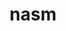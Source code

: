 ---
title: "nasm"
layout: cache
categories: [package, develop-2023-11-05]
meta: {"versions": ["2.15.05"], "compilers": ["apple-clang@=15.0.0", "gcc@=11.1.0", "gcc@=11.3.0", "gcc@=11.4.0", "gcc@=7.3.1", "gcc@=7.5.0", "gcc@=9.4.0", "oneapi@=2023.2.0"], "oss": ["amzn2", "ubuntu18.04", "ubuntu20.04", "ubuntu22.04", "ventura"], "platforms": ["darwin", "linux"], "targets": ["aarch64", "neoverse_n1", "neoverse_v1", "ppc64le", "x86_64_v3"], "stacks": ["aws-isc", "aws-isc-aarch64", "data-vis-sdk", "e4s", "e4s-neoverse_v1", "e4s-oneapi", "e4s-power", "e4s-rocm-external", "ml-darwin-aarch64-mps", "ml-linux-x86_64-cpu", "ml-linux-x86_64-cuda", "ml-linux-x86_64-rocm", "radiuss", "root"], "num_specs": 11, "num_specs_by_stack": {"root": 11, "ml-darwin-aarch64-mps": 1, "aws-isc-aarch64": 2, "aws-isc": 1, "radiuss": 1, "e4s-neoverse_v1": 1, "e4s-power": 1, "data-vis-sdk": 1, "e4s": 1, "e4s-rocm-external": 1, "e4s-oneapi": 1, "ml-linux-x86_64-cpu": 1, "ml-linux-x86_64-cuda": 1, "ml-linux-x86_64-rocm": 1}}
spec_details: [{"hash": "lnlyd2rv4vjwso5ben7rr2x6nhtfmrkw", "compiler": "apple-clang@=15.0.0", "versions": ["2.15.05"], "os": "ventura", "platform": "darwin", "target": "aarch64", "variants": ["build_system=autotools"], "stacks": ["root", "ml-darwin-aarch64-mps"], "size": "-", "tarball": "https://binaries.spack.io/develop-2023-11-05/build_cache/darwin-ventura-aarch64/apple-clang-15.0.0/nasm-2.15.05/darwin-ventura-aarch64-apple-clang-15.0.0-nasm-2.15.05-lnlyd2rv4vjwso5ben7rr2x6nhtfmrkw.spack"}, {"hash": "i3qotqi2xkmexnvxij76oc6or5qr57xk", "compiler": "gcc@=7.3.1", "versions": ["2.15.05"], "os": "amzn2", "platform": "linux", "target": "aarch64", "variants": ["build_system=autotools"], "stacks": ["root", "aws-isc-aarch64"], "size": "-", "tarball": "https://binaries.spack.io/develop-2023-11-05/build_cache/linux-amzn2-aarch64/gcc-7.3.1/nasm-2.15.05/linux-amzn2-aarch64-gcc-7.3.1-nasm-2.15.05-i3qotqi2xkmexnvxij76oc6or5qr57xk.spack"}, {"hash": "mthdgv2w57cu2mp46ie3nc5gztdfhwo6", "compiler": "gcc@=7.3.1", "versions": ["2.15.05"], "os": "amzn2", "platform": "linux", "target": "neoverse_n1", "variants": ["build_system=autotools"], "stacks": ["root", "aws-isc-aarch64"], "size": "-", "tarball": "https://binaries.spack.io/develop-2023-11-05/build_cache/linux-amzn2-neoverse_n1/gcc-7.3.1/nasm-2.15.05/linux-amzn2-neoverse_n1-gcc-7.3.1-nasm-2.15.05-mthdgv2w57cu2mp46ie3nc5gztdfhwo6.spack"}, {"hash": "5s7ljregheorxm4bq6juccsqt2vkrnda", "compiler": "gcc@=7.3.1", "versions": ["2.15.05"], "os": "amzn2", "platform": "linux", "target": "x86_64_v3", "variants": ["build_system=autotools"], "stacks": ["root", "aws-isc"], "size": "-", "tarball": "https://binaries.spack.io/develop-2023-11-05/build_cache/linux-amzn2-x86_64_v3/gcc-7.3.1/nasm-2.15.05/linux-amzn2-x86_64_v3-gcc-7.3.1-nasm-2.15.05-5s7ljregheorxm4bq6juccsqt2vkrnda.spack"}, {"hash": "ia5bs6w4kbiwfp7jzbnw43c34voofb7m", "compiler": "gcc@=7.5.0", "versions": ["2.15.05"], "os": "ubuntu18.04", "platform": "linux", "target": "x86_64_v3", "variants": ["build_system=autotools"], "stacks": ["root", "radiuss"], "size": "-", "tarball": "https://binaries.spack.io/develop-2023-11-05/build_cache/linux-ubuntu18.04-x86_64_v3/gcc-7.5.0/nasm-2.15.05/linux-ubuntu18.04-x86_64_v3-gcc-7.5.0-nasm-2.15.05-ia5bs6w4kbiwfp7jzbnw43c34voofb7m.spack"}, {"hash": "qrf6etey5bl4bosrct6sfpukqp2iswpw", "compiler": "gcc@=11.4.0", "versions": ["2.15.05"], "os": "ubuntu20.04", "platform": "linux", "target": "neoverse_v1", "variants": ["build_system=autotools"], "stacks": ["root", "e4s-neoverse_v1"], "size": "-", "tarball": "https://binaries.spack.io/develop-2023-11-05/build_cache/linux-ubuntu20.04-neoverse_v1/gcc-11.4.0/nasm-2.15.05/linux-ubuntu20.04-neoverse_v1-gcc-11.4.0-nasm-2.15.05-qrf6etey5bl4bosrct6sfpukqp2iswpw.spack"}, {"hash": "yrxtmmrhhhaseaqkq3lprmviwx3wziqr", "compiler": "gcc@=9.4.0", "versions": ["2.15.05"], "os": "ubuntu20.04", "platform": "linux", "target": "ppc64le", "variants": ["build_system=autotools"], "stacks": ["root", "e4s-power"], "size": "-", "tarball": "https://binaries.spack.io/develop-2023-11-05/build_cache/linux-ubuntu20.04-ppc64le/gcc-9.4.0/nasm-2.15.05/linux-ubuntu20.04-ppc64le-gcc-9.4.0-nasm-2.15.05-yrxtmmrhhhaseaqkq3lprmviwx3wziqr.spack"}, {"hash": "nbpmpisbfjkjibi3payx3bgphmmansga", "compiler": "gcc@=11.1.0", "versions": ["2.15.05"], "os": "ubuntu20.04", "platform": "linux", "target": "x86_64_v3", "variants": ["build_system=autotools"], "stacks": ["root", "data-vis-sdk"], "size": "-", "tarball": "https://binaries.spack.io/develop-2023-11-05/build_cache/linux-ubuntu20.04-x86_64_v3/gcc-11.1.0/nasm-2.15.05/linux-ubuntu20.04-x86_64_v3-gcc-11.1.0-nasm-2.15.05-nbpmpisbfjkjibi3payx3bgphmmansga.spack"}, {"hash": "ulg3ma6nvorwonmoyttoltjammovdwoi", "compiler": "gcc@=11.4.0", "versions": ["2.15.05"], "os": "ubuntu20.04", "platform": "linux", "target": "x86_64_v3", "variants": ["build_system=autotools"], "stacks": ["root", "e4s", "e4s-rocm-external"], "size": "-", "tarball": "https://binaries.spack.io/develop-2023-11-05/build_cache/linux-ubuntu20.04-x86_64_v3/gcc-11.4.0/nasm-2.15.05/linux-ubuntu20.04-x86_64_v3-gcc-11.4.0-nasm-2.15.05-ulg3ma6nvorwonmoyttoltjammovdwoi.spack"}, {"hash": "iuxrd6d72rzcyprqlsuaucb7kva2jwff", "compiler": "oneapi@=2023.2.0", "versions": ["2.15.05"], "os": "ubuntu20.04", "platform": "linux", "target": "x86_64_v3", "variants": ["build_system=autotools"], "stacks": ["root", "e4s-oneapi"], "size": "-", "tarball": "https://binaries.spack.io/develop-2023-11-05/build_cache/linux-ubuntu20.04-x86_64_v3/oneapi-2023.2.0/nasm-2.15.05/linux-ubuntu20.04-x86_64_v3-oneapi-2023.2.0-nasm-2.15.05-iuxrd6d72rzcyprqlsuaucb7kva2jwff.spack"}, {"hash": "spbkhtyruce5nskyst4nq4g65j4lkagu", "compiler": "gcc@=11.3.0", "versions": ["2.15.05"], "os": "ubuntu22.04", "platform": "linux", "target": "x86_64_v3", "variants": ["build_system=autotools"], "stacks": ["root", "ml-linux-x86_64-cpu", "ml-linux-x86_64-cuda", "ml-linux-x86_64-rocm"], "size": "-", "tarball": "https://binaries.spack.io/develop-2023-11-05/build_cache/linux-ubuntu22.04-x86_64_v3/gcc-11.3.0/nasm-2.15.05/linux-ubuntu22.04-x86_64_v3-gcc-11.3.0-nasm-2.15.05-spbkhtyruce5nskyst4nq4g65j4lkagu.spack"}]
---